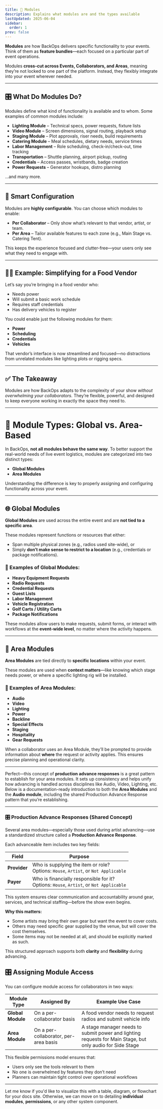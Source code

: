```yaml
---
title: 🧩 Modules
description: Explains what modules are and the types available
lastUpdated: 2025-06-04
sidebar:
  order: 1
prev: false
---
```


**Modules** are how BackOps delivers specific functionality to your events. Think of them as **feature bundles**—each focused on a particular part of event operations.

Modules **cross-cut across Events, Collaborators, and Areas**, meaning they’re not locked to one part of the platform. Instead, they flexibly integrate into your event wherever needed.

---

## 🎛 What Do Modules Do?

Modules define what kind of functionality is available and to whom. Some examples of common modules include:

- **Lighting Module** – Technical specs, power requests, fixture lists
- **Video Module** – Screen dimensions, signal routing, playback setup
- **Staging Module** – Plot approvals, riser needs, build requirements
- **Catering Module** – Meal schedules, dietary needs, service times
- **Labor Management** – Role scheduling, check-in/check-out, time tracking
- **Transportation** – Shuttle planning, airport pickup, routing
- **Credentials** – Access passes, wristbands, badge creation
- **Power Requests** – Generator hookups, distro planning

…and many more.

---

## 🧠 Smart Configuration

Modules are **highly configurable**. You can choose which modules to enable:

- **Per Collaborator** – Only show what’s relevant to that vendor, artist, or team.
- **Per Area** – Tailor available features to each zone (e.g., Main Stage vs. Catering Tent).

This keeps the experience focused and clutter-free—your users only see what they need to engage with.

---

## 👨‍🍳 Example: Simplifying for a Food Vendor

Let’s say you’re bringing in a food vendor who:

- Needs power
- Will submit a basic work schedule
- Requires staff credentials
- Has delivery vehicles to register

You could enable just the following modules for them:

- **Power**
- **Scheduling**
- **Credentials**
- **Vehicles**

That vendor’s interface is now streamlined and focused—no distractions from unrelated modules like lighting plots or rigging specs.

---

## ✅ The Takeaway

Modules are how BackOps adapts to the complexity of your show _without overwhelming your collaborators._
They’re flexible, powerful, and designed to keep everyone working in exactly the space they need to.

---

# 🔄 Module Types: Global vs. Area-Based

In BackOps, **not all modules behave the same way**. To better support the real-world needs of live event logistics, modules are categorized into two distinct types:

- **Global Modules**
- **Area Modules**

Understanding the difference is key to properly assigning and configuring functionality across your event.

---

## 🌐 Global Modules

**Global Modules** are used across the entire event and are **not tied to a specific area**.

These modules represent functions or resources that either:

- Span multiple physical zones (e.g., radios used site-wide), or
- Simply **don’t make sense to restrict to a location** (e.g., credentials or package notifications).

### 🧰 Examples of Global Modules:

- **Heavy Equipment Requests**
- **Radio Requests**
- **Credential Requests**
- **Guest Lists**
- **Labor Management**
- **Vehicle Registration**
- **Golf Carts / Utility Carts**
- **Package Notifications**

These modules allow users to make requests, submit forms, or interact with workflows at the **event-wide level**, no matter where the activity happens.

---

## 📍 Area Modules

**Area Modules** are tied directly to **specific locations** within your event.

These modules are used when **context matters**—like knowing which stage needs power, or where a specific lighting rig will be installed.

### 🧰 Examples of Area Modules:

- **Audio**
- **Video**
- **Lighting**
- **Power**
- **Backline**
- **Special Effects**
- **Staging**
- **Hospitality**
- **Gear Requests**

When a collaborator uses an Area Module, they’ll be prompted to provide information about **where** the request or activity applies. This ensures precise planning and operational clarity.

---

Perfect—this concept of **production advance responses** is a great pattern to establish for your area modules. It sets up consistency and helps unify how advancing is handled across disciplines like Audio, Video, Lighting, etc. Below is a documentation-ready introduction to both the **Area Modules** and the **Audio module**, including the shared Production Advance Response pattern that you’re establishing.

---

### 🎛 Production Advance Responses (Shared Concept)

Several area modules—especially those used during artist advancing—use a standardized structure called a **Production Advance Response**.

Each advanceable item includes two key fields:

| Field        | Purpose                                                                                     |
| ------------ | ------------------------------------------------------------------------------------------- |
| **Provider** | Who is supplying the item or role? <br> Options: `House`, `Artist`, or `Not Applicable`     |
| **Payer**    | Who is financially responsible for it? <br> Options: `House`, `Artist`, or `Not Applicable` |

This system ensures clear communication and accountability around gear, services, and technical staffing—before the show even begins.

**Why this matters:**

- Some artists may bring their own gear but want the event to cover costs.
- Others may need specific gear supplied by the venue, but will cover the cost themselves.
- Some items may not be needed at all, and should be explicitly marked as such.

This structured approach supports both **clarity** and **flexibility** during advancing.

## 🎛️ Assigning Module Access

You can configure module access for collaborators in two ways:

| Module Type       | Assigned By                           | Example Use Case                                                                                          |
| ----------------- | ------------------------------------- | --------------------------------------------------------------------------------------------------------- |
| **Global Module** | On a per-collaborator basis           | A food vendor needs to request radios and submit vehicle info                                             |
| **Area Module**   | On a per-collaborator, per-area basis | A stage manager needs to submit power and lighting requests for Main Stage, but only audio for Side Stage |

This flexible permissions model ensures that:

- Users only see the tools relevant to them
- No one is overwhelmed by features they don’t need
- Planners can maintain tight control over operational workflows

---

Let me know if you'd like to visualize this with a table, diagram, or flowchart for your docs site. Otherwise, we can move on to detailing **individual modules**, **permissions**, or any other system component.
